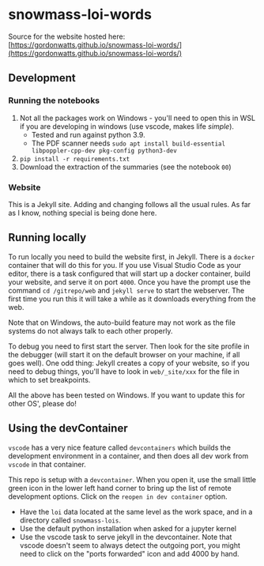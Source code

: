 # snowmass-loi-words

Source for the website hosted here: [https://gordonwatts.github.io/snowmass-loi-words/](https://gordonwatts.github.io/snowmass-loi-words/)

## Development

### Running the notebooks

1. Not all the packages work on Windows - you'll need to open this in WSL if you are developing in windows (use vscode, makes life *simple*).
    - Tested and run against python 3.9.
    - The PDF scanner needs `sudo apt install build-essential libpoppler-cpp-dev pkg-config python3-dev`
1. `pip install -r requirements.txt`
1. Download the extraction of the summaries (see the notebook `00`)

### Website

This is a Jekyll site. Adding and changing follows all the usual rules. As far as I know, nothing special is being done here.

## Running locally

To run locally you need to build the website first, in Jekyll. There is a `docker` container that will do this for you. If you use Visual Studio Code as your editor, there is a task configured that will start up a docker container, build your website, and serve it on port `4000`. Once you have the prompt use the command `cd /gitrepo/web` and `jekyll serve` to start the webserver. The first time you run this it will take a while as it downloads everything from the web.

Note that on Windows, the auto-build feature may not work as the file systems do not always talk to each other properly.

To debug you need to first start the server. Then look for the site profile in the debugger (will start it on the default browser on your machine, if all goes well). One odd thing: Jekyll creates a copy of your website, so if you need to debug things, you'll have to look in `web/_site/xxx` for the file in which to set breakpoints.

All the above has been tested on Windows. If you want to update this for other OS', please do!

## Using the devContainer

`vscode` has a very nice feature called `devcontainers` which builds the development environment in a container, and then does all dev work from `vscode` in that container.

This repo is setup with a `devcontainer`. When you open it, use the small little green icon in the lower left hand corner to bring up the list of remote development options. Click on the `reopen in dev container` option. 

* Have the `loi` data located at the same level as the work space, and in a directory called `snowmass-lois`.
* Use the default python installation when asked for a jupyter kernel
* Use the vscode task to serve jekyll in the devcontainer. Note that vscode doesn't seem to always detect the outgoing port, you might need to click on the "ports forwarded" icon and add 4000 by hand.